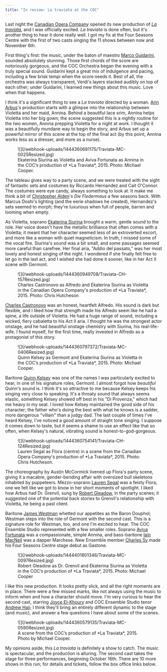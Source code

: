 ```yaml
---
title: "In review: La traviata at the COC"
---
```


Last night the [Canadian Opera Company](/scene/canadian-opera-company/) opened its new production of [*La traviata*](http://coc.ca/PerformancesAndTickets/1516Season/LaTraviata.aspx), and I was officially excited. *La traviata* is done often, but it's another thing to hear it done really well. I got my fix at the Four Seasons Centre with the first of two casts singing the 11 shows between now and November 6th.

First thing's first: the music, under the baton of maestro [Marco Guidarini](/scene/people/marco-guidarini/), sounded absolutely stunning. Those first chords of the score are notoriously gorgeous, and the COC Orchestra began the evening with a truly special sound. Guidarini kept a great mix of indulgence and pacing, including a few brisk tempi when the score needs it. Best of all, the orchestra was always transparent, Verdi's layers stacked audibly on top of each other; under Guidarini, I learned new things about this music. Love when that happens.

I think it's a significant thing to see a *La traviata* directed by a woman. [Arin Arbus](http://www.theglobeandmail.com/arts/theatre-and-performance/arin-arbus-on-directing-canadian-opera-companys-la-traviata/article26686733/)'s production starts with a glimpse into the relationship between Violetta and her maid, Annina. Behind a beautiful lace srim, Annina helps Violetta into her big gown; the scene suggested this is a nightly routine for the two women, Annina prepping Violetta for a night at work. I thought it was a beautifully mundane way to begin the story, and Arbus set up a powerful mirror of this scene at the top of the final act (by this point, Annina works less as a dresser, and more as a nurse).

<figure data-type="image">
![](/webhook-uploads/1444360681175/Traviata-MC-0025Resized.jpg)<figcaption>Ekaterina Siurina as Violetta and Aviva Fortunata as Annina in the COC’s production of *La Traviata*, 2015. Photo: Michael Cooper.</figcaption>
</figure>

The tableau gives way to a party scene, and we were treated with the sight of fantastic sets and costumes by Riccardo Hernandez and Cait O'Connor. The costumes were eye candy, always something to look at. It make me think a bit of [Christopher Alden](/scene/people/christopher-alden/)'s *Die Fledermaus* a few seasons back. With Marcus Doshi's lighting (and the eerie shadows he created), Hernandez's sets seemed to morph; they're luxurious when full of people, barren and looming when empty.

As Violetta, soprano [Ekaterina Siurina](/scene/people/ekaterina-siurina/) brought a warm, gentle sound to the role. Her voice doesn't have the metallic brilliance that often comes with a Violetta; it meant that her character seemed less of an extroverted escort, and more like a woman with quiet magneticism. In truth, I missed some of the vocal fire. Siurina's sound was a bit small, and some passages seemed more careful than carefree. Her final aria, "Addio del passato," was her most lovely and honest singing of the night. I wondered if she finally felt free to let go in the last act, and I wished she had done it sooner, like in her Act II scene with Germont.

<figure data-type="image">
![](/webhook-uploads/1444360949708/Traviata-CH-157Resized.jpg)<figcaption>Charles Castronovo as Alfredo and Ekaterina Siurina as Violetta in the Canadian Opera Company's production of *La Traviata*, 2015. Photo: Chris Hutcheson
</figure>

[Charles Castronovo](/scene/people/charles-castronovo/) was an honest, heartfelt Alfredo. His sound is dark but flexible, and I liked how that strength made his Alfredo seem like he had a spine, a life outside of Violetta. He had a huge range of sound, including a wicked, fiery cabaletta to his Act II aria. I thought he was the strongest actor onstage, and he had beautiful onstage chemistry with Siurina, his real-life-wife. I found myself, for the first time, really invested in Alfredo as a protagonist of this story.

<figure data-type="image">
![](/webhook-uploads/1444360797372/Traviata-MC-0406Resized.jpg)<figcaption>Quinn Kelsey as Germont and Ekaterina Siurina as Violetta in the COC’s production of *La Traviata*, 2015. Photo: Michael Cooper.</figcaption>
</figure>

Baritone [Quinn Kelsey](/scene/people/quinn-kelsey/) was one of the names I was particularly excited to hear, in one of his signature roles, Germont. I almost forgot how *beautiful* Quinn's sound is. I think it's so attractive to me because Kelsey keeps his singing very close to speaking. It's a throaty sound that always seems elastic, something Kelsey showed off best in his "Di Provenza," which had me heavy in my seat. I loved how Kelsey maintained the good side of his character; the father who's doing the best with what he knows is a sadder, more dangerous "villain" than a judgy dad. The last couple of times I've heard Kelsey, I've noticed a good amount of straight tone singing. I suppose it comes down to taste, but it seems a shame to use an effect like that so often, when Kelsey's natural, vibrating sound is honest-to-god-gorgeous.

<figure data-type="image">
![](/webhook-uploads/1444360754141/Traviata-CH-124Resized.jpg)<figcaption>Lauren Segal as Flora (centre) in a scene from the Canadian Opera Company's production of *La Traviata*, 2015. Photo: Chris Hutcheson.</figcaption>
</figure>

The choreography by Austin McCormick livened up Flora's party scene, giving it a macabre, gender-bending affair with oversized bull skeletons inhabited by puppeteers. Mezzo-soprano [Lauren Segal](/scene/people/lauren-segal/) was a feisty Flora, one we felt like we got to know in her short moments of spotlight. I liked how Arbus had Dr. Grenvil, sung by [Robert Gleadow](/scene/people/robert-gleadow/), in the party scenes; it suggested one of the potential back stories to Grenvil's relationship with Violetta, he being a past client. 

Baritone [James Westman](/scene/people/james-westman/) whetted our appetites as the Baron Douphol; Westman steps into the role of Germont with the second cast. This is a signature role for Westman, too, and one I'm excited to hear. The COC Ensemble Studio represented with a few smaller roles. Soprano [Aviva Fortunata](/scene/people/aviva-fortunata/) was a compassionate, simple Annina, and bass-baritone [Iain MacNeil](/scene/people/iain-macneil/) was a dapper Marchese. New Ensemble member [Charles Sy](/scene/people/charles-sy/) made his Four Seasons Centre stage debut as Gastone.

<figure data-type="image">
![](/webhook-uploads/1444401801346/Traviata-MC-0097Resized.jpg)<figcaption>Robert Gleadow as Dr. Grenvil and Ekaterina Siurina as Violetta in the COC’s production of *La Traviata*, 2015. Photo: Michael Cooper</figcaption>
</figure>

I like this new production. It looks pretty slick, and all the right moments are in place. There were a few missed marks, like not always using the music to inform when and how a character should move. I'm very curious to hear the second cast, starring [Joyce El-Khoury](/scene/people/joyce-el-khoury/) and COC Ensemble Studio tenor [Andrew Haji](/scene/people/andrew-haji/); I think they'll bring an entirely different dynamic to the stage (and music), and answer a few questions I have about some of the scenes.

<figure data-type="image">
![](/webhook-uploads/1444360579135/Traviata-MC-0590Resized.jpg)<figcaption>A scene from the COC’s production of *La Traviata*, 2015. Photo by Michael Cooper.</figcaption>
</figure>

My opinions aside, this *La traviata* is definitely a show to catch. The music is spectacular, and the production is alluring. The second cast takes the stage for three performances, beginning October 16th. There are 10 more shows in this run; for details and tickets, follow the box office links below.
